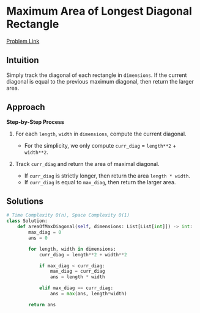 **Maximum Area of Longest Diagonal Rectangle**
=
[Problem Link](https://leetcode.com/problems/maximum-area-of-longest-diagonal-rectangle/description)

## Intuition
Simply track the diagonal of each rectangle in `dimensions`. If the current diagonal is equal to the previous 
maximum diagonal, then return the larger area.

## Approach
**Step-by-Step Process**

1. For each `length`, `width` in `dimensions`, compute the current diagonal.
    - For the simplicity, we only compute `curr_diag` = `length**2` + `width**2`.
  
2. Track `curr_diag` and return the area of maximal diagonal.
    - If `curr_diag` is strictly longer, then return the area `length * width`.
    - If `curr_diag` is equal to `max_diag`, then return the larger area.

## Solutions
```python
# Time Complexity O(n), Space Complexity O(1)
class Solution:
    def areaOfMaxDiagonal(self, dimensions: List[List[int]]) -> int:
        max_diag = 0
        ans = 0

        for length, width in dimensions:
            curr_diag = length**2 + width**2

            if max_diag < curr_diag:
                max_diag = curr_diag
                ans = length * width

            elif max_diag == curr_diag:
                ans = max(ans, length*width)

        return ans
```
